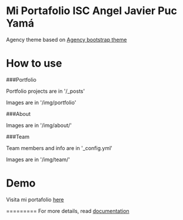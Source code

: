 Mi Portafolio
ISC Angel Javier Puc Yamá
====================

Agency theme based on [Agency bootstrap theme ](http://startbootstrap.com/templates/agency/)

# How to use

###Portfolio 

Portfolio projects are in '/_posts'

Images are in '/img/portfolio'

###About

Images are in '/img/about/'

###Team

Team members and info are in '_config.yml'

Images are in '/img/team/'


# Demo

Visita mi portafolio [here](http://ajpy08.github.io/)

=========
For more details, read [documentation](http://jekyllrb.com/)
